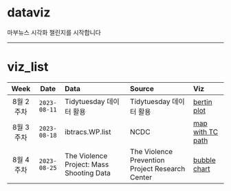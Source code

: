 # dataviz

마부뉴스 시각화 챌린지를 시작합니다

***

# viz_list

| Week | Date | Data | Source | Viz |
| :---: | :---: | :--- | :--- | :---|
| 8월 2주차 | `2023-08-11` | Tidytuesday 데이터 활용 | Tidytuesday 데이터 활용 | [bertin plot](viz/230811/readme.md) |
| 8월 3주차 | `2023-08-18` | ibtracs.WP.list | NCDC | [map with TC path](viz/230818/readme.md) |
| 8월 4주차 | `2023-08-25` | The Violence Project: Mass Shooting Data |  The Violence Prevention Project Research Center | [bubble chart](viz/230825/readme.md) |